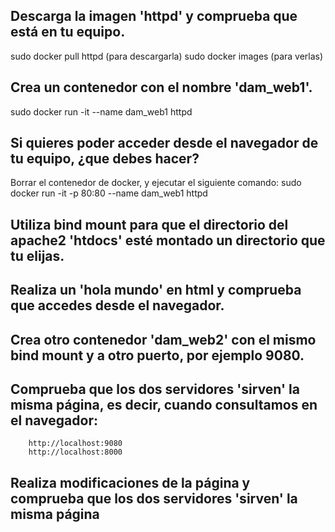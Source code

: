 ## Descarga la imagen 'httpd' y comprueba que está en tu equipo.
sudo docker pull httpd (para descargarla)
sudo docker images (para verlas)

## Crea un contenedor con el nombre 'dam_web1'.
sudo docker run -it --name dam_web1 httpd

## Si quieres poder acceder desde el navegador de tu equipo, ¿que debes hacer?
Borrar el contenedor de docker, y ejecutar el siguiente comando:
sudo docker run -it -p 80:80 --name dam_web1 httpd

## Utiliza bind mount para que el directorio del apache2 'htdocs' esté montado un directorio que tu elijas.


## Realiza un 'hola mundo' en html y comprueba que accedes desde el navegador.


## Crea otro contenedor 'dam_web2' con el mismo bind mount y a otro puerto, por ejemplo 9080.


## Comprueba que los dos servidores 'sirven' la misma página, es decir, cuando consultamos en el navegador:
        http://localhost:9080 
        http://localhost:8000


## Realiza modificaciones de la página y comprueba que los dos servidores 'sirven' la misma página

